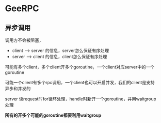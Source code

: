 # GeeRPC

## 异步调用

调用方不会被阻塞，



- client --> server 的信息，server怎么保证有序处理
- server --> client 的信息，client怎么保证有序处理



可能有多个client，多个client开多个goroutine，一个client对应server中的一个goroutine

可能一个client有多个rpc调用，一个client也可以开启并发，我们的client是支持异步和并发的

server 读request时for循环处理，handle时新开一个goroutine，并用waitgroup处理

**所有的开多个可能的goroutine都要利用waitgroup**







